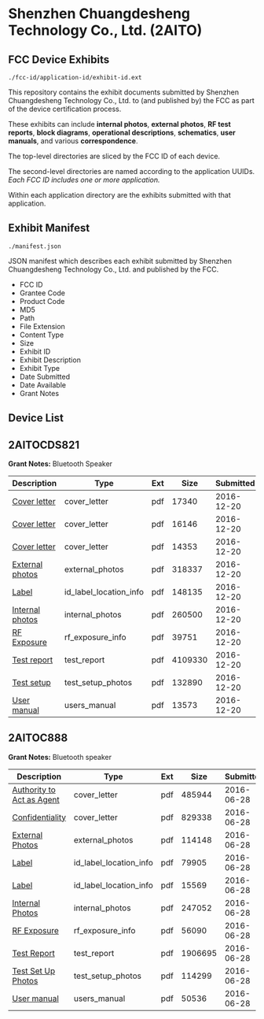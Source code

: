 # Shenzhen Chuangdesheng Technology Co., Ltd. (2AITO)
## FCC Device Exhibits

```
./fcc-id/application-id/exhibit-id.ext
```

This repository contains the exhibit documents submitted by Shenzhen Chuangdesheng Technology Co., Ltd. to (and published by) the FCC as part of the device certification process.

These exhibits can include **internal photos**, **external photos**, **RF test reports**, **block diagrams**, **operational descriptions**, **schematics**, **user manuals**, and various **correspondence**.

The top-level directories are sliced by the FCC ID of each device.

The second-level directories are named according to the application UUIDs. *Each FCC ID includes one or more application.*

Within each application directory are the exhibits submitted with that application. 

## Exhibit Manifest

```
./manifest.json
```

JSON manifest which describes each exhibit submitted by Shenzhen Chuangdesheng Technology Co., Ltd. and published by the FCC.

- FCC ID
- Grantee Code
- Product Code
- MD5
- Path
- File Extension
- Content Type
- Size
- Exhibit ID
- Exhibit Description
- Exhibit Type
- Date Submitted
- Date Available
- Grant Notes

## Device List
## 2AITOCDS821
**Grant Notes:** Bluetooth Speaker

| Description | Type | Ext | Size | Submitted | Available |
| ----------- | ---- | --- | ---- | --------- | --------- |
| [Cover letter](2AITOCDS821/91b38282c189eaa3deb104161e6fd3c7/3234387.pdf) | cover_letter | pdf | 17340 | 2016-12-20 | 2016-12-20 |
| [Cover letter](2AITOCDS821/91b38282c189eaa3deb104161e6fd3c7/3234385.pdf) | cover_letter | pdf | 16146 | 2016-12-20 | 2016-12-20 |
| [Cover letter](2AITOCDS821/91b38282c189eaa3deb104161e6fd3c7/3234386.pdf) | cover_letter | pdf | 14353 | 2016-12-20 | 2016-12-20 |
| [External photos](2AITOCDS821/91b38282c189eaa3deb104161e6fd3c7/3234388.pdf) | external_photos | pdf | 318337 | 2016-12-20 | 2016-12-20 |
| [Label](2AITOCDS821/91b38282c189eaa3deb104161e6fd3c7/3234389.pdf) | id_label_location_info | pdf | 148135 | 2016-12-20 | 2016-12-20 |
| [Internal photos](2AITOCDS821/91b38282c189eaa3deb104161e6fd3c7/3234390.pdf) | internal_photos | pdf | 260500 | 2016-12-20 | 2016-12-20 |
| [RF Exposure](2AITOCDS821/91b38282c189eaa3deb104161e6fd3c7/3234392.pdf) | rf_exposure_info | pdf | 39751 | 2016-12-20 | 2016-12-20 |
| [Test report](2AITOCDS821/91b38282c189eaa3deb104161e6fd3c7/3234394.pdf) | test_report | pdf | 4109330 | 2016-12-20 | 2016-12-20 |
| [Test setup](2AITOCDS821/91b38282c189eaa3deb104161e6fd3c7/3234395.pdf) | test_setup_photos | pdf | 132890 | 2016-12-20 | 2016-12-20 |
| [User manual](2AITOCDS821/91b38282c189eaa3deb104161e6fd3c7/3234396.pdf) | users_manual | pdf | 13573 | 2016-12-20 | 2016-12-20 |
## 2AITOC888
**Grant Notes:** Bluetooth speaker

| Description | Type | Ext | Size | Submitted | Available |
| ----------- | ---- | --- | ---- | --------- | --------- |
| [Authority to Act as Agent](2AITOC888/cdfccbf5ddcb34dea19895cefcd3c97e/3043066.pdf) | cover_letter | pdf | 485944 | 2016-06-28 | 2016-07-03 |
| [Confidentiality](2AITOC888/cdfccbf5ddcb34dea19895cefcd3c97e/3043067.pdf) | cover_letter | pdf | 829338 | 2016-06-28 | 2016-07-03 |
| [External Photos](2AITOC888/cdfccbf5ddcb34dea19895cefcd3c97e/3043068.pdf) | external_photos | pdf | 114148 | 2016-06-28 | 2016-07-03 |
| [Label](2AITOC888/cdfccbf5ddcb34dea19895cefcd3c97e/3043070.pdf) | id_label_location_info | pdf | 79905 | 2016-06-28 | 2016-07-03 |
| [Label](2AITOC888/cdfccbf5ddcb34dea19895cefcd3c97e/3043071.pdf) | id_label_location_info | pdf | 15569 | 2016-06-28 | 2016-07-03 |
| [Internal Photos](2AITOC888/cdfccbf5ddcb34dea19895cefcd3c97e/3043069.pdf) | internal_photos | pdf | 247052 | 2016-06-28 | 2016-07-03 |
| [RF Exposure](2AITOC888/cdfccbf5ddcb34dea19895cefcd3c97e/3043076.pdf) | rf_exposure_info | pdf | 56090 | 2016-06-28 | 2016-07-03 |
| [Test Report](2AITOC888/cdfccbf5ddcb34dea19895cefcd3c97e/3043075.pdf) | test_report | pdf | 1906695 | 2016-06-28 | 2016-07-03 |
| [Test Set Up Photos](2AITOC888/cdfccbf5ddcb34dea19895cefcd3c97e/3043074.pdf) | test_setup_photos | pdf | 114299 | 2016-06-28 | 2016-07-03 |
| [User manual](2AITOC888/cdfccbf5ddcb34dea19895cefcd3c97e/3043077.pdf) | users_manual | pdf | 50536 | 2016-06-28 | 2016-07-03 |
